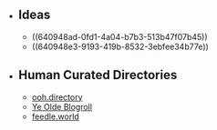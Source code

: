 - ## Ideas
	- ((640948ad-0fd1-4a04-b7b3-513b47f07b45))
	- ((640948e3-9193-419b-8532-3ebfee34b77e))
- ## Human Curated Directories
	- [ooh.directory](https://ooh.directory/)
	- [Ye Olde Blogroll](https://blogroll.org/)
	- [feedle.world](https://feedle.world/)